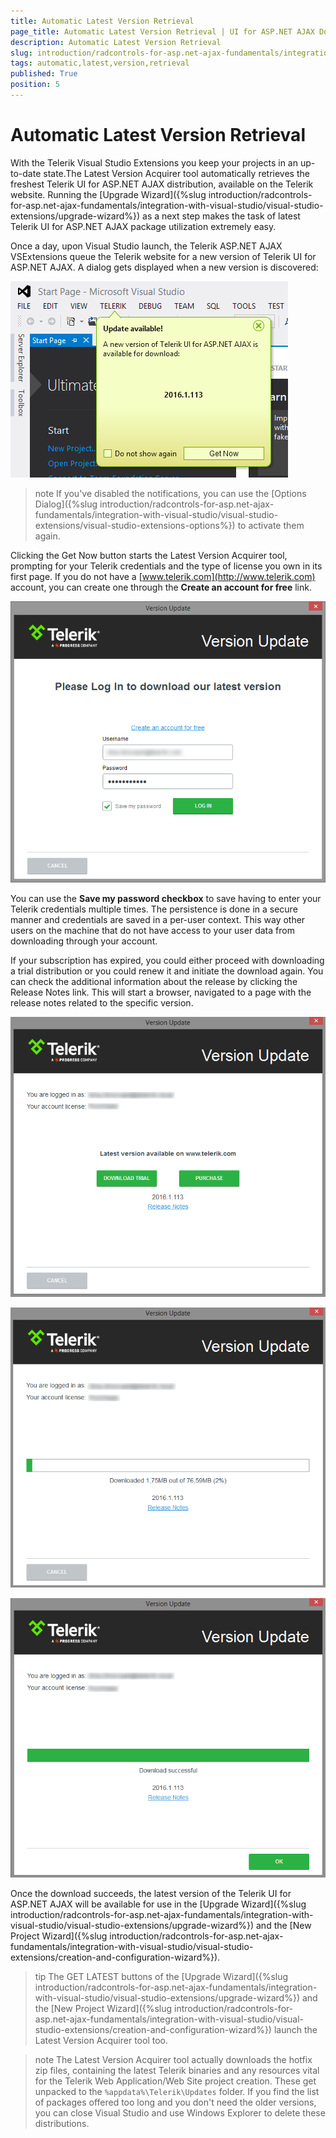 ```yaml
---
title: Automatic Latest Version Retrieval
page_title: Automatic Latest Version Retrieval | UI for ASP.NET AJAX Documentation
description: Automatic Latest Version Retrieval
slug: introduction/radcontrols-for-asp.net-ajax-fundamentals/integration-with-visual-studio/visual-studio-extensions/automatic-latest-version-retrieval
tags: automatic,latest,version,retrieval
published: True
position: 5
---
```


# Automatic Latest Version Retrieval

With the Telerik Visual Studio Extensions you keep your projects in an up-to-date state.The Latest Version Acquirer tool automatically retrieves the freshest Telerik UI for ASP.NET AJAX distribution, available on the Telerik website. Running the [Upgrade Wizard]({%slug introduction/radcontrols-for-asp.net-ajax-fundamentals/integration-with-visual-studio/visual-studio-extensions/upgrade-wizard%}) as a next step makes the task of latest Telerik UI for ASP.NET AJAX package utilization extremely easy.

Once a day, upon Visual Studio launch, the Telerik ASP.NET AJAX VSExtensions queue the Telerik website for a new version of Telerik UI for ASP.NET AJAX. A dialog gets displayed when a new version is discovered:

![Newer Version Available Notification](images/introduction-vsx_latestversionacquirer_newversionnotification.png)

>note If you've disabled the notifications, you can use the [Options Dialog]({%slug introduction/radcontrols-for-asp.net-ajax-fundamentals/integration-with-visual-studio/visual-studio-extensions/visual-studio-extensions-options%}) to activate them again.

Clicking the Get Now button starts the Latest Version Acquirer tool,	prompting for your Telerik credentials and the type of license you own in its first page.	If you do not have a [www.telerik.com](http://www.telerik.com)	account, you can create one through the **Create an account for free** link.

![Latest Version Acquirer: Login](images/introduction-vsx_latestversionacquirer_login.png)

You can use the **Save my password checkbox** to save having to enter your Telerik credentials multiple times. The persistence is done in a secure manner and credentials are saved in a per-user context. This way other users on the machine	that do not have access to your user data from downloading through your account.

If your subscription has expired, you could either proceed with downloading a trial distribution or you	could renew it and initiate the download again. You can check the additional information about the release by clicking the Release Notes link. This will start a browser, navigated to a page with the release notes related to the specific version.

![Latest Version Acquirer: Trial available](images/introduction-vsx_latestversionacquirer_trial.png)

![Latest Version Acquirer: Downloading](images/introduction-vsx_latestversionacquirer_downloading.png)

![Latest Version Acquirer: Download successful](images/introduction-vsx_latestversionacquirer_success.png)

Once the download succeeds, the latest version of the Telerik UI for ASP.NET AJAX will be available for use in the [Upgrade Wizard]({%slug introduction/radcontrols-for-asp.net-ajax-fundamentals/integration-with-visual-studio/visual-studio-extensions/upgrade-wizard%}) and the [New Project Wizard]({%slug introduction/radcontrols-for-asp.net-ajax-fundamentals/integration-with-visual-studio/visual-studio-extensions/creation-and-configuration-wizard%}).

>tip The GET LATEST buttons of the [Upgrade Wizard]({%slug introduction/radcontrols-for-asp.net-ajax-fundamentals/integration-with-visual-studio/visual-studio-extensions/upgrade-wizard%}) and the [New Project Wizard]({%slug introduction/radcontrols-for-asp.net-ajax-fundamentals/integration-with-visual-studio/visual-studio-extensions/creation-and-configuration-wizard%}) launch the Latest Version Acquirer tool too.

>note The Latest Version Acquirer tool actually downloads the hotfix zip files, containing the latest Telerik binaries	and any resources vital for the Telerik Web Application/Web Site project creation. These get unpacked to the `%appdata%\Telerik\Updates` folder.
>If you find the list of packages offered too long and you don't need the older versions, you can	close Visual Studio and use Windows Explorer to delete these distributions.


